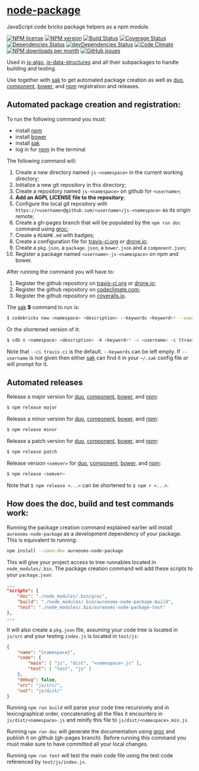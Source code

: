 # [node-package](http://aureooms.github.io/node-package)

JavaScript code bricks package helpers as a npm module.

[![NPM license](http://img.shields.io/npm/l/aureooms-node-package.svg?style=flat)](https://raw.githubusercontent.com/aureooms/node-package/master/LICENSE)
[![NPM version](http://img.shields.io/npm/v/aureooms-node-package.svg?style=flat)](https://www.npmjs.org/package/aureooms-node-package)
[![Build Status](http://img.shields.io/travis/aureooms/node-package.svg?style=flat)](https://travis-ci.org/aureooms/node-package)
[![Coverage Status](http://img.shields.io/coveralls/aureooms/node-package.svg?style=flat)](https://coveralls.io/r/aureooms/node-package)
[![Dependencies Status](http://img.shields.io/david/aureooms/node-package.svg?style=flat)](https://david-dm.org/aureooms/node-package#info=dependencies)
[![devDependencies Status](http://img.shields.io/david/dev/aureooms/node-package.svg?style=flat)](https://david-dm.org/aureooms/node-package#info=devDependencies)
[![Code Climate](http://img.shields.io/codeclimate/github/aureooms/node-package.svg?style=flat)](https://codeclimate.com/github/aureooms/node-package)
[![NPM downloads per month](http://img.shields.io/npm/dm/aureooms-node-package.svg?style=flat)](https://www.npmjs.org/package/aureooms-node-package)
[![GitHub issues](http://img.shields.io/github/issues/aureooms/node-package.svg?style=flat)](https://github.com/aureooms/node-package/issues)

Used in [js-algo](https://github.com/aureooms/js-algo),
[js-data-structures](https://github.com/aureooms/js-data-structures)
and all their subpackages to handle building and testing.

Use together with [sak](https://github.com/aureooms/sak) to get
automated package creation as well as [duo](https://github.com/duojs/duo),
[component](https://github.com/componentjs/component),
[bower](https://github.com/bower/bower), and [npm](https://github.com/npm/npm)
registration and releases.

## Automated package creation and registration:

To run the following command you must:

  - install [npm](https://github.com/npm/npm)
  - install [bower](https://github.com/bower/bower)
  - install [sak](https://github.com/aureooms/sak)
  - log in for [npm](https://github.com/npm/npm) in the terminal

The following command will:

  1. Create a new directory named `js-<namespace>` in the current working
directory;
  2. Initialize a new git repository in this directory;
  3. Create a repository named `js-<namespace>` on github for `<username>`;
  4. **Add an AGPL LICENSE file to the repository**;
  5. Configure the local git repository with
`https://<username>@github.com/<username>/js-<namespace>`
as its origin remote;
  6. Create a gh-pages branch that will be populated by the `npm run doc` command
using [groc](https://github.com/nevir/groc);
  7. Create a `README.md` with badges;
  8. Create a configuration file for [travis-ci.org](https://travis-ci.org/) or [drone.io](https://drone.io/);
  9. Create a `pkg.json`, a `package.json`, a `bower.json` and a `component.json`;
  10. Register a package named `<username>-js-<namespace>` on npm and bower.

After running the command you will have to:

  1. Register the github repository on [travis-ci.org](https://travis-ci.org/) or [drone.io](https://drone.io/);
  2. Register the github repository on [codeclimate.com](https://codeclimate.com/);
  3. Register the github repository on [coveralls.io](https://coveralls.io/).

The [sak](https://github.com/aureooms/sak) **$** command to run is:

```sh
$ codebricks new <namespace> <description> --keywords <keyword>* --username <username> --ci (travis-ci|drone.io)
```

Or the shortened version of it:

```sh
$ cdb n <namespace> <description> -k <keyword>* -u <username> -c (travis-ci|drone.io)
```

Note that `--ci travis-ci` is the default. `--keywords` can be left empty.
If `--username` is not given then either [sak](https://github.com/aureooms/sak)
can find it in your `~/.sak` config file or will prompt for it.

## Automated releases

Release a major version for [duo](https://github.com/duojs/duo),
[component](https://github.com/componentjs/component),
[bower](https://github.com/bower/bower), and [npm](https://github.com/npm/npm):

```sh
$ npm release major
```

Release a minor version for [duo](https://github.com/duojs/duo),
[component](https://github.com/componentjs/component),
[bower](https://github.com/bower/bower), and [npm](https://github.com/npm/npm):

```sh
$ npm release minor
```

Release a patch version for [duo](https://github.com/duojs/duo),
[component](https://github.com/componentjs/component),
[bower](https://github.com/bower/bower), and [npm](https://github.com/npm/npm):

```sh
$ npm release patch
```

Release version `<semver>` for [duo](https://github.com/duojs/duo),
[component](https://github.com/componentjs/component),
[bower](https://github.com/bower/bower), and [npm](https://github.com/npm/npm):

```sh
$ npm release <semver>
```

Note that `$ npm release <...>` can be shortened to `$ npm r <...>`.


## How does the doc, build and test commands work:

Running the package creation command explained earlier will install
`aureooms-node-package` as a development dependency of your package. This is
equivalent to running:

```sh
npm install --save-dev aureooms-node-package
```

This will give your project access to tree runnables located in
`node_modules/.bin`. The package creation command will add these scripts to
your `package.json`:

```json
...
"scripts": {
	"doc": "./node_modules/.bin/groc",
	"build": "./node_modules/.bin/aureooms-node-package-build",
	"test": "./node_modules/.bin/aureooms-node-package-test"
},
...
```

It will also create a `pkg.json` file, assuming your code tree is located in
`js/src` and your testing `index.js` is located in `test/js`:

```json
{
	"name": "{namespace}",
	"code": {
		"main": [ "js", "dist", "<namespace>.js" ],
		"test": [ "test", "js" ]
	},
	"debug": false,
	"src": "js/src/",
	"out": "js/dist/"
}
```

Running `npm run build` will parse your code tree recursively and in
lexicographical order, concatenating all the files it encounters in
`js/dist/<namespace>.js` and minify this file to `js/dist/<namespace>.min.js`.

Running `npm run doc` will generate the documentation using
[groc](https://github.com/nevir/groc) and publish it on github (gh-pages
branch). Before running this command you must make sure to have committed all
your local changes.

Running `npm run test` will test the main code file using the test code
referenced by `test/js/index.js`.

